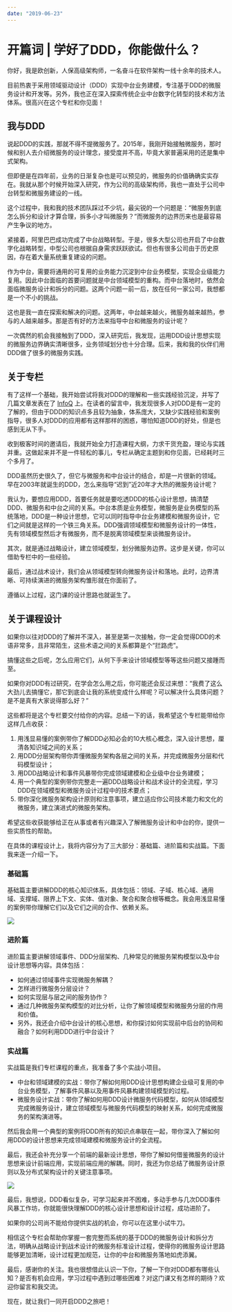 ```yaml
---
date: "2019-06-23"
---  
```

      
# 开篇词 | 学好了DDD，你能做什么？
你好，我是欧创新，人保高级架构师，一名奋斗在软件架构一线十余年的技术人。

目前热衷于采用领域驱动设计（DDD）实现中台业务建模，专注基于DDD的微服务设计和开发等。另外，我也正在深入探索传统企业中台数字化转型的技术和方法体系。很高兴在这个专栏和你见面！

## 我与DDD

说起DDD的实践，那就不得不提微服务了。2015年，我刚开始接触微服务，那时候和别人去介绍微服务的设计理念，接受度并不高，毕竟大家普遍采用的还是集中式架构。

但即便是在四年前，业务的日渐复杂也是可以预见的，微服务的价值确确实实存在。我就从那个时候开始深入研究，作为公司的高级架构师，我也一直处于公司中台转型和微服务建设的一线。

这个过程中，我和我的技术团队踩过不少坑，最尖锐的一个问题是：“微服务到底怎么拆分和设计才算合理，拆多小才叫微服务？”而微服务的边界历来也是最容易产生争议的地方。

紧接着，阿里巴巴成功完成了中台战略转型。于是，很多大型公司也开启了中台数字化战略转型，中型公司也根据自身需求跃跃欲试。但也有很多公司由于历史原因，存在着大量系统重复建设的问题。

作为中台，需要将通用的可复用的业务能力沉淀到中台业务模型，实现企业级能力复用。因此中台面临的首要问题就是中台领域模型的重构。而中台落地时，依然会面临微服务设计和拆分的问题。这两个问题一前一后，放在任何一家公司，我想都是一个不小的挑战。

<!-- [[[read_end]]] -->

这也是我一直在探索和解决的问题。这两年，中台越来越火，微服务越来越热，参与的人越来越多。那是否有好的方法来指导中台和微服务的设计呢？

一次偶然的机会我接触到了DDD，深入研究后，我发现，运用DDD设计思想实现的微服务边界确实清晰很多，业务领域划分也十分合理。后来，我和我的伙伴们用DDD做了很多的微服务实践。

## 关于专栏

有了这样一个基础，我开始尝试将我对DDD的理解和一些实践经验沉淀，并写了几篇文章发表在了 [InfoQ](https://www.infoq.cn/article/s_LFUlU6ZQODd030RbH9) 上。在读者的留言中，我发现很多人对DDD是有一定的了解的，但由于DDD的知识点多且较为抽象，体系庞大，又缺少实践经验和案例指导，很多人对DDD的应用都有这样那样的困惑，哪怕知道DDD的好处，但是也感到无从下手。

收到极客时间的邀请后，我就开始全力打造课程大纲，力求干货充盈，理论与实践并重。这做起来并不是一件轻松的事儿，专栏从确定主题到和你见面，已经耗时三个多月了。

DDD虽然历史很久了，但它与微服务和中台设计的结合，却是一片很新的领域。早在2003年就诞生的DDD，怎么来指导“迟到”近20年才大热的微服务设计呢？

我认为，要想应用DDD，首要任务就是要吃透DDD的核心设计思想，搞清楚DDD、微服务和中台之间的关系。中台本质是业务模型，微服务是业务模型的系统落地，DDD是一种设计思想，它可以同时指导中台业务建模和微服务设计，它们之间就是这样的一个铁三角关系。DDD强调领域模型和微服务设计的一体性，先有领域模型然后才有微服务，而不是脱离领域模型来谈微服务设计。

其次，就是通过战略设计，建立领域模型，划分微服务边界。这步是关键，你可以借助专栏中的一些经验。

最后，通过战术设计，我们会从领域模型转向微服务设计和落地。此时，边界清晰、可持续演进的微服务架构雏形就在你面前了。

遵循以上过程，这门课的设计思路也就诞生了。

## 关于课程设计

如果你以往对DDD的了解并不深入，甚至是第一次接触，你一定会觉得DDD的术语非常多，且非常陌生，这些术语之间的关系都算是个“拦路虎”。

搞懂这些之后呢，怎么应用它们，从何下手来设计领域模型等等这些问题又接踵而至。

如果你对DDD有过研究，在学会怎么用之后，你可能还会反过来想：“我费了这么大劲儿去搞懂它，那它到底会让我的系统变成什么样呢？可以解决什么具体问题？是不是真有大家说得那么好？”

这些都将是这个专栏要交付给你的内容。总结一下的话，我希望这个专栏能带给你这样几点收获：

1.  用浅显易懂的案例带你了解DDD必知必会的10大核心概念，深入设计思想，厘清各知识域之间的关系；
2.  用DDD分层架构带你弄懂微服务架构各层之间的关系，并完成微服务分层和代码模型设计；
3.  用DDD战略设计和事件风暴带你完成领域建模和企业级中台业务建模；
4.  用一个典型的案例带你完整走一遍DDD战略设计和战术设计的全流程，学习DDD在领域模型和微服务设计过程中的技术要点；
5.  带你深化微服务架构设计原则和注意事项，建立适应你公司技术能力和文化的微服务，建立演进式的微服务架构。

希望这些收获能够给正在从事或者有兴趣深入了解微服务设计和中台的你，提供一些实质性的帮助。

在具体的课程设计上，我将内容分为了三大部分：基础篇、进阶篇和实战篇。下面我来逐一介绍一下。

### 基础篇

基础篇主要讲解DDD的核心知识体系，具体包括：领域、子域、核心域、通用域、支撑域、限界上下文、实体、值对象、聚合和聚合根等概念。我会用浅显易懂的案例带你理解它们以及它们之间的合作、依赖关系。

![](./httpsstatic001geekbangorgresourceimagedc66dc32e8e4a317fe00121ce18adc407c66.jpg)

### 进阶篇

进阶篇主要讲解领域事件、DDD分层架构、几种常见的微服务架构模型以及中台设计思想等内容。具体包括：

* 如何通过领域事件实现微服务解耦？
* 怎样进行微服务分层设计？
* 如何实现层与层之间的服务协作？
* 通过几种微服务架构模型的对比分析，让你了解领域模型和微服务分层的作用和价值。
* 另外，我还会介绍中台设计的核心思想，和你探讨如何实现前中后台的协同和融合？如何利用DDD进行中台设计？

### 实战篇

实战篇是我们专栏课程的重点，我准备了多个实战小项目。

* 中台和领域建模的实战：带你了解如何用DDD设计思想构建企业级可复用的中台业务模型，了解事件风暴以及用事件风暴构建领域模型的过程。
* 微服务设计实战：带你了解如何用DDD设计微服务代码模型，如何从领域模型完成微服务设计，建立领域模型与微服务代码模型的映射关系，如何完成微服务的架构演进等。

然后我会用一个典型的案例将DDD所有的知识点串联在一起，带你深入了解如何用DDD的设计思想来完成领域建模和微服务设计的全流程。

最后，我还会补充分享一个前端的最新设计思想，带你了解如何借鉴微服务的设计思想来设计前端应用，实现前端应用的解耦。同时，我还为你总结了微服务设计原则以及分布式架构设计的关键注意事项。

![](./httpsstatic001geekbangorgresourceimage3c9c3c7264cb91ead783c7ec3094ce2add9c.jpg)

最后，我想说，DDD看似复杂，可学习起来并不困难，多动手参与几次DDD事件风暴工作坊，你就能很快理解DDD的核心设计思想和设计过程，成功进阶了。

如果你的公司尚不能给你提供实战的机会，你可以在这里小试牛刀。

相信这个专栏会帮助你掌握一套完整而系统的基于DDD的微服务设计和拆分方法，明确从战略设计到战术设计的微服务标准设计过程，使得你的微服务设计思路能够更加清晰，设计过程更加规范，让你的中台和微服务落地如虎添翼。

最后，感谢你的关注。我也很想借此认识一下你，了解一下你对DDD都有哪些认知？是否有机会应用，学习过程中遇到过哪些困难？对这门课又有怎样的期待？欢迎你留言和我交流。

现在，就让我们一同开启DDD之旅吧！